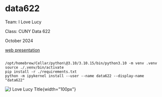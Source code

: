# data622
Team: I Love Lucy

Class: CUNY Data 622

October 2024



[web presentation](https://rpubs.com/tonythor/data622-project1)

```shell

/opt/homebrew/Cellar/python\@3.10/3.10.15/bin/python3.10 -m venv .venv
source ./.venv/bin/activate
pip install -r ./requirements.txt
python -m ipykernel install --user --name data622 --display-name "data622"

```


![I Love Lucy Title](https://upload.wikimedia.org/wikipedia/commons/9/99/I_Love_Lucy_Cast.JPG){width="100px"}

